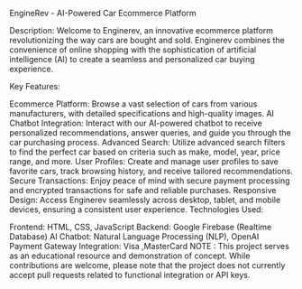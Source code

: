 EngineRev - AI-Powered Car Ecommerce Platform

Description:
Welcome to Enginerev, an innovative ecommerce platform revolutionizing the way cars are bought and sold. Enginerev combines the convenience of online shopping with the sophistication of artificial intelligence (AI) to create a seamless and personalized car buying experience.

Key Features:

Ecommerce Platform: Browse a vast selection of cars from various manufacturers, with detailed specifications and high-quality images.
AI Chatbot Integration: Interact with our AI-powered chatbot to receive personalized recommendations, answer queries, and guide you through the car purchasing process.
Advanced Search: Utilize advanced search filters to find the perfect car based on criteria such as make, model, year, price range, and more.
User Profiles: Create and manage user profiles to save favorite cars, track browsing history, and receive tailored recommendations.
Secure Transactions: Enjoy peace of mind with secure payment processing and encrypted transactions for safe and reliable purchases.
Responsive Design: Access Enginerev seamlessly across desktop, tablet, and mobile devices, ensuring a consistent user experience.
Technologies Used:

Frontend: HTML, CSS, JavaScript
Backend: Google Firebase (Realtime Database)
AI Chatbot: Natural Language Processing (NLP), OpenAI
Payment Gateway Integration: Visa ,MasterCard
 
NOTE : This project serves as an educational resource and demonstration of concept. While contributions are welcome, please note that the project does not currently accept pull requests related to functional integration or API keys.
 
